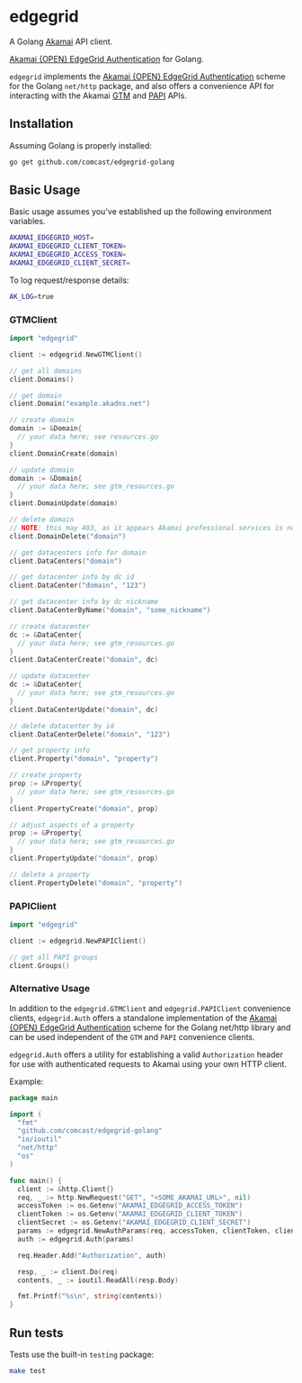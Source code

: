 # edgegrid

A Golang [Akamai](https://developer.akamai.com/api/) API client.

[Akamai {OPEN} EdgeGrid Authentication](https://developer.akamai.com/introduction/Client_Auth.html) for Golang.

`edgegrid` implements the [Akamai {OPEN} EdgeGrid Authentication](https://developer.akamai.com/introduction/Client_Auth.html) scheme for the Golang `net/http` package, and also offers a convenience API for interacting with the Akamai [GTM](https://developer.akamai.com/api/luna/config-gtm/overview.html) and [PAPI](https://developer.akamai.com/api/luna/papi/overview.html) APIs.

## Installation

Assuming Golang is properly installed:

```bash
go get github.com/comcast/edgegrid-golang
```

## Basic Usage

Basic usage assumes you've established up the following environment variables.

```bash
AKAMAI_EDGEGRID_HOST=
AKAMAI_EDGEGRID_CLIENT_TOKEN=
AKAMAI_EDGEGRID_ACCESS_TOKEN=
AKAMAI_EDGEGRID_CLIENT_SECRET=
```

To log request/response details:

```bash
AK_LOG=true
```

### GTMClient

```go
import "edgegrid"

client := edgegrid.NewGTMClient()

// get all domains
client.Domains()

// get domain
client.Domain("example.akadns.net")

// create domain
domain := &Domain{
  // your data here; see resources.go
}
client.DomainCreate(domain)

// update domain
domain := &Domain{
  // your data here; see gtm_resources.go
}
client.DomainUpdate(domain)

// delete domain
// NOTE: this may 403, as it appears Akamai professional services is needed to perform DELETEs
client.DomainDelete("domain")

// get datacenters info for domain
client.DataCenters("domain")

// get datacenter info by dc id
client.DataCenter("domain", "123")

// get datacenter info by dc nickname
client.DataCenterByName("domain", "some_nickname")

// create datacenter
dc := &DataCenter{
  // your data here; see gtm_resources.go
}
client.DataCenterCreate("domain", dc)

// update datacenter
dc := &DataCenter{
  // your data here; see gtm_resources.go
}
client.DataCenterUpdate("domain", dc)

// delete datacenter by id
client.DataCenterDelete("domain", "123")

// get property info
client.Property("domain", "property")

// create property
prop := &Property{
  // your data here; see gtm_resources.go
}
client.PropertyCreate("domain", prop)

// adjust aspects of a property
prop := &Property{
  // your data here; see gtm_resources.go
}
client.PropertyUpdate("domain", prop)

// delete a property
client.PropertyDelete("domain", "property")
```

### PAPIClient

```go
import "edgegrid"

client := edgegrid.NewPAPIClient()

// get all PAPI groups
client.Groups()
```

### Alternative Usage

In addition to the `edgegrid.GTMClient` and `edgegrid.PAPIClient` convenience clients, `edgegrid.Auth` offers a standalone implementation of the [Akamai {OPEN} EdgeGrid Authentication](https://developer.akamai.com/introduction/Client_Auth.html) scheme for the Golang net/http library and can be used independent of the `GTM` and `PAPI` convenience clients.

`edgegrid.Auth` offers a utility for establishing a valid `Authorization` header for use with authenticated requests to Akamai using your own HTTP client.

Example:

```go
package main

import (
  "fmt"
  "github.com/comcast/edgegrid-golang"
  "io/ioutil"
  "net/http"
  "os"
)

func main() {
  client := &http.Client{}
  req, _ := http.NewRequest("GET", "<SOME_AKAMAI_URL>", nil)
  accessToken := os.Getenv("AKAMAI_EDGEGRID_ACCESS_TOKEN")
  clientToken := os.Getenv("AKAMAI_EDGEGRID_CLIENT_TOKEN")
  clientSecret := os.Getenv("AKAMAI_EDGEGRID_CLIENT_SECRET")
  params := edgegrid.NewAuthParams(req, accessToken, clientToken, clientSecret)
  auth := edgegrid.Auth(params)

  req.Header.Add("Authorization", auth)

  resp, _ := client.Do(req)
  contents, _ := ioutil.ReadAll(resp.Body)

  fmt.Printf("%s\n", string(contents))
}
```

## Run tests

Tests use the built-in `testing` package:

```bash
make test
```
